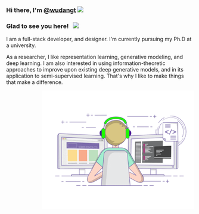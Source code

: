### Hi there, I'm <a href="https://github.com/wudangt" target="_blank">@wudangt</a> <img src="https://media.giphy.com/media/hvRJCLFzcasrR4ia7z/giphy.gif" width="25px">

### Glad to see you here! &nbsp; ![](https://visitor-badge.glitch.me/badge?page_id=wudangt.wudangt)

I am a full-stack developer, and designer. I'm currently pursuing my Ph.D at a university.

As a researcher, I like representation learning, generative modeling, and deep learning. I am also interested in using information-theoretic approaches to improve upon existing deep generative models, and in its application to semi-supervised learning. That's why I like to make things that make a difference.

<img align="right" alt="GIF" src="https://github.com/wudangt/wudangt/blob/main/coding.gif?raw=true" width="408" height="318" />
<!--
**wudangt/wudangt** is a ✨ _special_ ✨ repository because its `README.md` (this file) appears on your GitHub profile.

Here are some ideas to get you started:

- 🔭 I’m currently working on ...
- 🌱 I’m currently learning ...
- 👯 I’m looking to collaborate on ...
- 🤔 I’m looking for help with ...
- 💬 Ask me about ...
- 📫 How to reach me: ...
- 😄 Pronouns: ...
- ⚡ Fun fact: ...
-->
